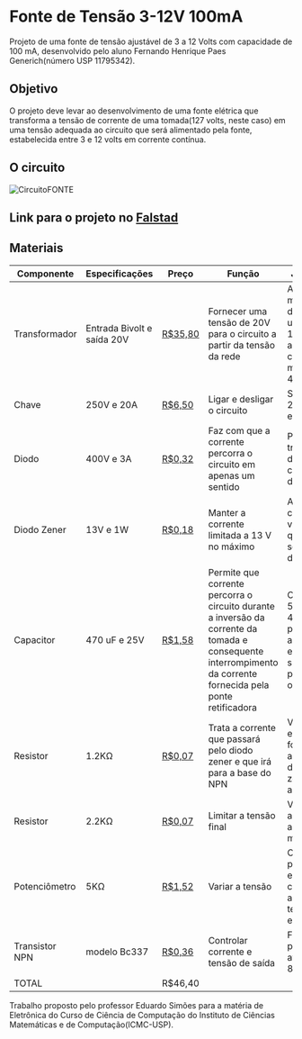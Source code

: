# Fonte de Tensão 3-12V 100mA
Projeto de uma fonte de tensão ajustável de 3 a 12 Volts com capacidade de 100 mA, desenvolvido pelo aluno Fernando Henrique Paes Generich(número USP 11795342).

## Objetivo
O projeto deve levar ao desenvolvimento de uma fonte elétrica que transforma a tensão de corrente de uma tomada(127 volts, neste caso) em uma tensão adequada ao circuito que será alimentado pela fonte, estabelecida entre 3 e 12 volts em corrente contínua.

## O circuito
![CircuitoFONTE](https://user-images.githubusercontent.com/61749461/85100680-1cf31880-b1d7-11ea-8b64-7cc05b509277.png)

## Link para o projeto no [Falstad](http://tinyurl.com/y5wa9udd)

## Materiais

|Componente|Especificações|Preço|Função|Justificativa|
|---|---|---|---|---|
|Transformador|Entrada Bivolt e saída 20V|[R$35,80](https://produto.mercadolivre.com.br/MLB-1303044071-transformador-de-forca-110v220v-secundario-20v-400a-_JM#position=1&type=item&tracking_id=ac2214f9-28d9-4c75-94e5-4c0ff189a720)|Fornecer uma tensão de 20V para o circuito a partir da tensão da rede|A voltagem é mais próxima da que vai ser utilizada(3-12V) e apresenta corrente máxima de 400ma|
|Chave|250V e 20A|[R$6,50](https://produto.mercadolivre.com.br/MLB-1346929496-chave-gangorra-kcd4-201n-4t-1520a-250v-onoff-vermelha-neon-_JM?quantity=1#position=10&type=item&tracking_id=fb48c4d1-cddf-42d6-bbff-2e24e2022100)|Ligar e desligar o circuito|Suporta até 20A e é estilosa|
|Diodo|400V e 3A|[R$0,32](https://www.baudaeletronica.com.br/diodo-1n5404.html)|Faz com que a corrente percorra o circuito em apenas um sentido|Permite a transformação de AC em CC com a ponte de diodos|
|Diodo Zener|13V e 1W|[R$0,18](https://www.baudaeletronica.com.br/diodo-zener-1n4743-13v-1w.html)|Manter a corrente limitada a 13 V no máximo|A tensão comporta o valor que queremos que seja a saída da fonte(12V)|
|Capacitor|470 uF e 25V|[R$1,58](https://produto.mercadolivre.com.br/MLB-1452528217-capacitor-eletrolitico-470uf-25v-20-85-10x14mm-05pcs-_JM?quantity=1#position=3&type=item&tracking_id=afc603e6-7c55-4c17-95ec-4f410a0dfa64)|Permite que corrente percorra o circuito durante a inversão da corrente da tomada e consequente interrompimento da corrente fornecida pela ponte retificadora|Comporta até 5 Volts e 470uF permitem armazenar energia o suficiente para alimentar o circuito|
|Resistor|1.2KΩ|[R$0,07](https://www.baudaeletronica.com.br/resistor-1k2-5-1-4w.html)|Trata a corrente que passará pelo diodo zener e que irá para a base do NPN|Valor escolhido de forma a limitar a potência dissipada no zener(inferior a )|
|Resistor|2.2KΩ|[R$0,07](https://www.baudaeletronica.com.br/resistor-2k2-5-1-4w.html)|Limitar a tensão final|Valor que leva a tensão final a ser no mínimo 3V|
|Potenciômetro|5KΩ|[R$1,52](https://www.submarino.com.br/produto/212584212/potenciometro-linear-5k-16mm-eixo-estriado?pfm_carac=potenciometro%205k&pfm_page=search&pfm_pos=grid&pfm_type=search_page)|Variar a tensão|O potenciômetro escolhido consegue alternar a tensão entre 3 e 12V|
|Transistor NPN|modelo Bc337|[R$0,36](https://produto.mercadolivre.com.br/MLB-1189306444-50-x-transistor-bc337-25-bc337-25-npn-bc337-25-bc337-_JM?quantity=1#position=7&type=item&tracking_id=f3d70a25-c083-4c69-a338-b8571588ee84)|Controlar corrente e tensão de saída|Foi escolhido por suportar até 50V e 800mA|
|TOTAL|   |R$46,40|   |   |

Trabalho proposto pelo professor Eduardo Simões para a matéria de Eletrônica do Curso de Ciência de Computação do Instituto de Ciências Matemáticas e de Computação(ICMC-USP).
